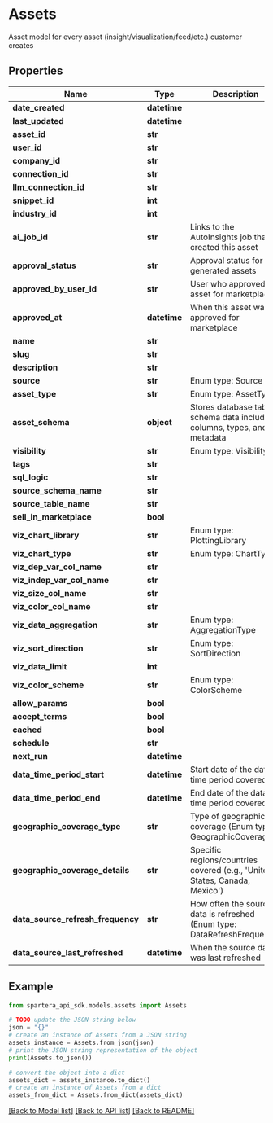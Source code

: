 # Assets

Asset model for every asset (insight/visualization/feed/etc.) customer creates

## Properties

Name | Type | Description | Notes
------------ | ------------- | ------------- | -------------
**date_created** | **datetime** |  | [optional] 
**last_updated** | **datetime** |  | [optional] 
**asset_id** | **str** |  | [optional] 
**user_id** | **str** |  | [optional] 
**company_id** | **str** |  | 
**connection_id** | **str** |  | [optional] 
**llm_connection_id** | **str** |  | [optional] 
**snippet_id** | **int** |  | [optional] 
**industry_id** | **int** |  | [optional] 
**ai_job_id** | **str** | Links to the AutoInsights job that created this asset | [optional] 
**approval_status** | **str** | Approval status for AI-generated assets | [optional] 
**approved_by_user_id** | **str** | User who approved this asset for marketplace | [optional] 
**approved_at** | **datetime** | When this asset was approved for marketplace | [optional] 
**name** | **str** |  | 
**slug** | **str** |  | [optional] 
**description** | **str** |  | [optional] 
**source** | **str** | Enum type: Source | 
**asset_type** | **str** | Enum type: AssetType | [optional] 
**asset_schema** | **object** | Stores database table schema data including columns, types, and metadata | [optional] 
**visibility** | **str** | Enum type: Visibility | [optional] 
**tags** | **str** |  | [optional] 
**sql_logic** | **str** |  | [optional] 
**source_schema_name** | **str** |  | [optional] 
**source_table_name** | **str** |  | [optional] 
**sell_in_marketplace** | **bool** |  | 
**viz_chart_library** | **str** | Enum type: PlottingLibrary | [optional] 
**viz_chart_type** | **str** | Enum type: ChartType | [optional] 
**viz_dep_var_col_name** | **str** |  | [optional] 
**viz_indep_var_col_name** | **str** |  | [optional] 
**viz_size_col_name** | **str** |  | [optional] 
**viz_color_col_name** | **str** |  | [optional] 
**viz_data_aggregation** | **str** | Enum type: AggregationType | [optional] 
**viz_sort_direction** | **str** | Enum type: SortDirection | [optional] 
**viz_data_limit** | **int** |  | [optional] 
**viz_color_scheme** | **str** | Enum type: ColorScheme | [optional] 
**allow_params** | **bool** |  | 
**accept_terms** | **bool** |  | 
**cached** | **bool** |  | [optional] 
**schedule** | **str** |  | [optional] 
**next_run** | **datetime** |  | [optional] 
**data_time_period_start** | **datetime** | Start date of the data time period covered | [optional] 
**data_time_period_end** | **datetime** | End date of the data time period covered | [optional] 
**geographic_coverage_type** | **str** | Type of geographic coverage (Enum type: GeographicCoverage) | [optional] 
**geographic_coverage_details** | **str** | Specific regions/countries covered (e.g., &#39;United States, Canada, Mexico&#39;) | [optional] 
**data_source_refresh_frequency** | **str** | How often the source data is refreshed (Enum type: DataRefreshFrequency) | [optional] 
**data_source_last_refreshed** | **datetime** | When the source data was last refreshed | [optional] 

## Example

```python
from spartera_api_sdk.models.assets import Assets

# TODO update the JSON string below
json = "{}"
# create an instance of Assets from a JSON string
assets_instance = Assets.from_json(json)
# print the JSON string representation of the object
print(Assets.to_json())

# convert the object into a dict
assets_dict = assets_instance.to_dict()
# create an instance of Assets from a dict
assets_from_dict = Assets.from_dict(assets_dict)
```
[[Back to Model list]](../README.md#documentation-for-models) [[Back to API list]](../README.md#documentation-for-api-endpoints) [[Back to README]](../README.md)


